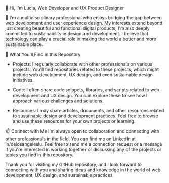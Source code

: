 👋 Hi, I'm Lucia, Web Developer and UX Product Designer

🌱 I'm a multidisciplinary professional who enjoys bridging the gap between web development and user experience design. My interests extend beyond just creating beautiful and functional digital products; I'm also deeply committed to sustainability in design and development. I believe that technology can play a crucial role in making the world a better and more sustainable place.
  
💞️ What You'll Find in this Repository
- Projects: I regularly collaborate with other professionals on various projects. You'll find repositories related to these projects, which might include web development, UX design, and even sustainable design initiatives.

- Code: I often share code snippets, libraries, and scripts related to web development and UX design. You can explore these to see how I approach various challenges and solutions.

- Resources: I may share articles, documents, and other resources related to sustainable design and development practices. Feel free to browse and use these resources for your own projects or learning.

📫 Connect with Me
I'm always open to collaboration and connecting with other professionals in the field. You can find me on LinkedIn at in/delosangeleslu. Feel free to send me a connection request or a message if you're interested in working together or discussing any of the projects or topics you find in this repository.

Thank you for visiting my GitHub repository, and I look forward to connecting with you and sharing ideas and knowledge in the world of web development, UX design, and sustainable practices.
